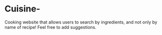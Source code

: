 Cuisine-
========

Cooking website that allows users to search by ingredients, and not only by name of recipe!
Feel free to add suggestions.